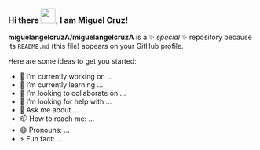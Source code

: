 ### Hi there <img src="https://raw.githubusercontent.com/MartinHeinz/MartinHeinz/master/wave.gif" width="30px">, I am Miguel Cruz!

**miguelangelcruzA/miguelangelcruzA** is a ✨ _special_ ✨ repository because its `README.md` (this file) appears on your GitHub profile.

Here are some ideas to get you started:

- 🔭 I’m currently working on ...
- 🌱 I’m currently learning ...
- 👯 I’m looking to collaborate on ...
- 🤔 I’m looking for help with ...
- 💬 Ask me about ...
- 📫 How to reach me: ...
- 😄 Pronouns: ...
- ⚡ Fun fact: ...

